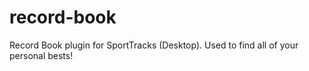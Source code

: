 # record-book
Record Book plugin for SportTracks (Desktop). Used to find all of your personal bests! 
